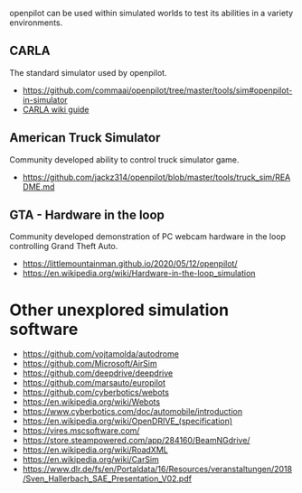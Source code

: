openpilot can be used within simulated worlds to test its abilities in a variety environments.

## CARLA

The standard simulator used by openpilot.

* https://github.com/commaai/openpilot/tree/master/tools/sim#openpilot-in-simulator
* [CARLA wiki guide](../wiki/CARLA)

## American Truck Simulator

Community developed ability to control truck simulator game.

* https://github.com/jackz314/openpilot/blob/master/tools/truck_sim/README.md

## GTA - Hardware in the loop

Community developed demonstration of PC webcam hardware in the loop controlling Grand Theft Auto.

* https://littlemountainman.github.io/2020/05/12/openpilot/
* https://en.wikipedia.org/wiki/Hardware-in-the-loop_simulation

# Other unexplored simulation software

* https://github.com/vojtamolda/autodrome
* https://github.com/Microsoft/AirSim
* https://github.com/deepdrive/deepdrive
* https://github.com/marsauto/europilot
* https://github.com/cyberbotics/webots
* https://en.wikipedia.org/wiki/Webots
* https://www.cyberbotics.com/doc/automobile/introduction
* https://en.wikipedia.org/wiki/OpenDRIVE_(specification)
* https://vires.mscsoftware.com/
* https://store.steampowered.com/app/284160/BeamNGdrive/
* https://en.wikipedia.org/wiki/RoadXML
* https://en.wikipedia.org/wiki/CarSim
* https://www.dlr.de/fs/en/Portaldata/16/Resources/veranstaltungen/2018/Sven_Hallerbach_SAE_Presentation_V02.pdf
